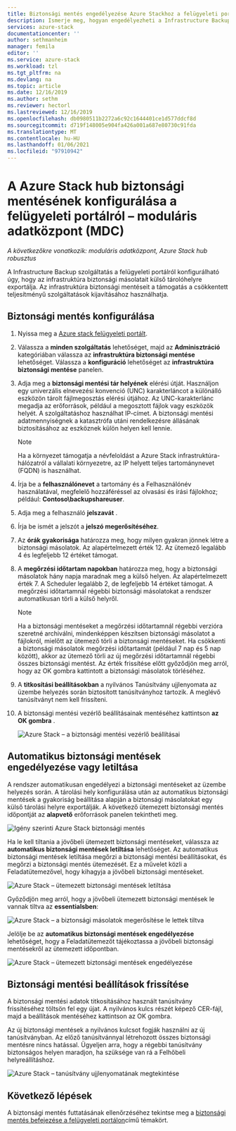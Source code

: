 ```yaml
---
title: Biztonsági mentés engedélyezése Azure Stackhoz a felügyeleti portálról – MDC
description: Ismerje meg, hogyan engedélyezheti a Infrastructure Backup szolgáltatást a felügyeleti portálról, hogy a Azure Stack meghibásodás esetén is visszaállítható legyen. Moduláris adatközponthoz.
services: azure-stack
documentationcenter: ''
author: sethmanheim
manager: femila
editor: ''
ms.service: azure-stack
ms.workload: tzl
ms.tgt_pltfrm: na
ms.devlang: na
ms.topic: article
ms.date: 12/16/2019
ms.author: sethm
ms.reviewer: hectorl
ms.lastreviewed: 12/16/2019
ms.openlocfilehash: db0980511b2272a6c92c1644401ce1d577ddcf8d
ms.sourcegitcommit: d719f148005e904fa426a001a687e80730c91fda
ms.translationtype: MT
ms.contentlocale: hu-HU
ms.lasthandoff: 01/06/2021
ms.locfileid: "97910942"
---
```

# <a name="configure-backup-for-azure-stack-hub-from-the-administrator-portal---modular-data-center-mdc"></a>A Azure Stack hub biztonsági mentésének konfigurálása a felügyeleti portálról – moduláris adatközpont (MDC)

*A következőkre vonatkozik: moduláris adatközpont, Azure Stack hub robusztus*

A Infrastructure Backup szolgáltatás a felügyeleti portálról konfigurálható úgy, hogy az infrastruktúra biztonsági másolatait külső tárolóhelyre exportálja. Az infrastruktúra biztonsági mentéseit a támogatás a csökkentett teljesítményű szolgáltatások kijavításához használhatja.

## <a name="configure-backup"></a>Biztonsági mentés konfigurálása

1. Nyissa meg a [Azure stack felügyeleti portált](../../operator/azure-stack-manage-portals.md).

2. Válassza a **minden szolgáltatás** lehetőséget, majd az **Adminisztráció** kategóriában válassza az **infrastruktúra biztonsági mentése** lehetőséget. Válassza a **konfiguráció** lehetőséget az **infrastruktúra biztonsági mentése** panelen.

3. Adja meg a **biztonsági mentési tár helyének** elérési útját. Használjon egy univerzális elnevezési konvenció (UNC) karakterláncot a különálló eszközön tárolt fájlmegosztás elérési útjához. Az UNC-karakterlánc megadja az erőforrások, például a megosztott fájlok vagy eszközök helyét. A szolgáltatáshoz használhat IP-címet. A biztonsági mentési adatmennyiségnek a katasztrófa utáni rendelkezésre állásának biztosításához az eszköznek külön helyen kell lennie.

    > [!NOTE]  
    > Ha a környezet támogatja a névfeloldást a Azure Stack infrastruktúra-hálózatról a vállalati környezetre, az IP helyett teljes tartománynevet (FQDN) is használhat.

4. Írja be a **felhasználónevet** a tartomány és a Felhasználónév használatával, megfelelő hozzáféréssel az olvasási és írási fájlokhoz; például: **Contoso\backupshareuser**.

5. Adja meg a felhasználó **jelszavát** .

6. Írja be ismét a jelszót a **jelszó megerősítéséhez**.

7. Az **órák gyakorisága** határozza meg, hogy milyen gyakran jönnek létre a biztonsági másolatok. Az alapértelmezett érték 12. Az ütemező legalább 4 és legfeljebb 12 értéket támogat.

8. A **megőrzési időtartam napokban** határozza meg, hogy a biztonsági másolatok hány napja maradnak meg a külső helyen. Az alapértelmezett érték 7. A Scheduler legalább 2, de legfeljebb 14 értéket támogat. A megőrzési időtartamnál régebbi biztonsági másolatokat a rendszer automatikusan törli a külső helyről.

   > [!NOTE]
   > Ha a biztonsági mentéseket a megőrzési időtartamnál régebbi verzióra szeretné archiválni, mindenképpen készítsen biztonsági másolatot a fájlokról, mielőtt az ütemező törli a biztonsági mentéseket. Ha csökkenti a biztonsági másolatok megőrzési időtartamát (például 7 nap és 5 nap között), akkor az ütemező törli az új megőrzési időtartamnál régebbi összes biztonsági mentést. Az érték frissítése előtt győződjön meg arról, hogy az OK gombra kattintott a biztonsági másolatok törléséhez.

9. A **titkosítási beállításokban** a nyilvános Tanúsítvány ujjlenyomata az üzembe helyezés során biztosított tanúsítványhoz tartozik. A meglévő tanúsítványt nem kell frissíteni.

10. A biztonsági mentési vezérlő beállításainak mentéséhez kattintson **az OK gombra** .

    ![Azure Stack – a biztonsági mentési vezérlő beállításai](media/azure-stack-backup-enable-backup-console-tzl/backup-controller-settings-certificate.png)

## <a name="enable-or-disable-automatic-backups"></a>Automatikus biztonsági mentések engedélyezése vagy letiltása

A rendszer automatikusan engedélyezi a biztonsági mentéseket az üzembe helyezés során. A tárolási hely konfigurálása után az automatikus biztonsági mentések a gyakoriság beállítása alapján a biztonsági másolatokat egy külső tárolási helyre exportálják. A következő ütemezett biztonsági mentés időpontját az **alapvető** erőforrások panelen tekintheti meg.

![Igény szerinti Azure Stack biztonsági mentés](media/azure-stack-backup-enable-backup-console-tzl/on-demand-backup.png)

Ha le kell tiltania a jövőbeli ütemezett biztonsági mentéseket, válassza az **automatikus biztonsági mentések letiltása** lehetőséget. Az automatikus biztonsági mentések letiltása megőrzi a biztonsági mentési beállításokat, és megőrzi a biztonsági mentés ütemezését. Ez a művelet közli a Feladatütemezővel, hogy kihagyja a jövőbeli biztonsági mentéseket.

![Azure Stack – ütemezett biztonsági mentések letiltása](media/azure-stack-backup-enable-backup-console-tzl/disable-auto-backup.png)

Győződjön meg arról, hogy a jövőbeli ütemezett biztonsági mentések le vannak tiltva az **essentialsben**:

![Azure Stack – a biztonsági másolatok megerősítése le lettek tiltva](media/azure-stack-backup-enable-backup-console-tzl/confirm-disable.png)

Jelölje be az **automatikus biztonsági mentések engedélyezése** lehetőséget, hogy a Feladatütemezőt tájékoztassa a jövőbeli biztonsági mentésekről az ütemezett időpontban.

![Azure Stack – ütemezett biztonsági mentések engedélyezése](media/azure-stack-backup-enable-backup-console-tzl/enable-auto-backup.png)

## <a name="update-backup-settings"></a>Biztonsági mentési beállítások frissítése

A biztonsági mentési adatok titkosításához használt tanúsítvány frissítéséhez töltsön fel egy újat. A nyilvános kulcs részét képező CER-fájl, majd a beállítások mentéséhez kattintson az OK gombra.

Az új biztonsági mentések a nyilvános kulcsot fogják használni az új tanúsítványban. Az előző tanúsítvánnyal létrehozott összes biztonsági mentésre nincs hatással. Ügyeljen arra, hogy a régebbi tanúsítvány biztonságos helyen maradjon, ha szüksége van rá a Felhőbeli helyreállításhoz.

![Azure Stack – tanúsítvány ujjlenyomatának megtekintése](media/azure-stack-backup-enable-backup-console-tzl/encryption-settings-thumbprint.png)

## <a name="next-steps"></a>Következő lépések

A biztonsági mentés futtatásának ellenőrzéséhez tekintse meg a [biztonsági mentés befejezése a felügyeleti portálon](../../operator/azure-stack-backup-back-up-azure-stack.md)című témakört.

